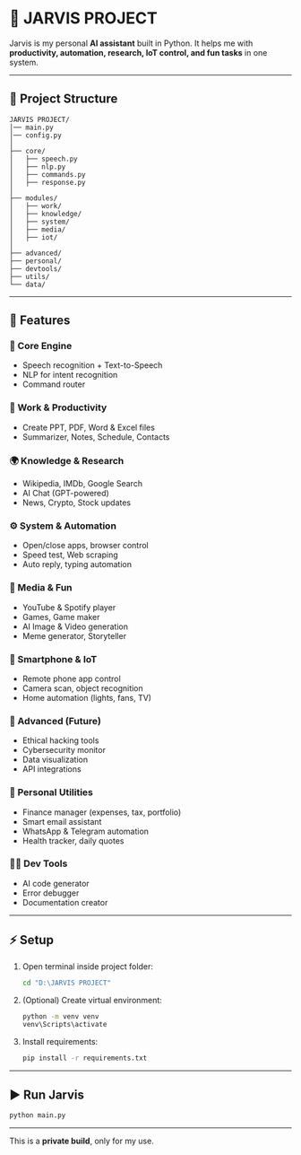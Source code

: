 # 🤖 JARVIS PROJECT

Jarvis is my personal **AI assistant** built in Python.
It helps me with **productivity, automation, research, IoT control, and fun tasks** in one system.

---

## 📂 Project Structure

```
JARVIS PROJECT/
│── main.py                  
│── config.py                
│
├── core/                    
│   ├── speech.py            
│   ├── nlp.py               
│   ├── commands.py          
│   ├── response.py          
│
├── modules/                 
│   ├── work/                
│   ├── knowledge/           
│   ├── system/              
│   ├── media/               
│   ├── iot/                 
│
├── advanced/                
├── personal/                
├── devtools/                
├── utils/                   
└── data/                    
```

---

## 🚀 Features

### 🧠 Core Engine

* Speech recognition + Text-to-Speech
* NLP for intent recognition
* Command router

### 📝 Work & Productivity

* Create PPT, PDF, Word & Excel files
* Summarizer, Notes, Schedule, Contacts

### 🌍 Knowledge & Research

* Wikipedia, IMDb, Google Search
* AI Chat (GPT-powered)
* News, Crypto, Stock updates

### ⚙️ System & Automation

* Open/close apps, browser control
* Speed test, Web scraping
* Auto reply, typing automation

### 🎵 Media & Fun

* YouTube & Spotify player
* Games, Game maker
* AI Image & Video generation
* Meme generator, Storyteller

### 📱 Smartphone & IoT

* Remote phone app control
* Camera scan, object recognition
* Home automation (lights, fans, TV)

### 🔐 Advanced (Future)

* Ethical hacking tools
* Cybersecurity monitor
* Data visualization
* API integrations

### 👤 Personal Utilities

* Finance manager (expenses, tax, portfolio)
* Smart email assistant
* WhatsApp & Telegram automation
* Health tracker, daily quotes

### 👨‍💻 Dev Tools

* AI code generator
* Error debugger
* Documentation creator

---

## ⚡ Setup

1. Open terminal inside project folder:

   ```bash
   cd "D:\JARVIS PROJECT"
   ```

2. (Optional) Create virtual environment:

   ```bash
   python -m venv venv
   venv\Scripts\activate
   ```

3. Install requirements:

   ```bash
   pip install -r requirements.txt
   ```

---

## ▶️ Run Jarvis

```bash
python main.py
```

---

This is a **private build**, only for my use.
